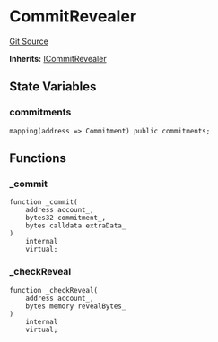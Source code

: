 # CommitRevealer
[Git Source](https://github.com/ContractLabs/foundry-bountykinds-contract/blob/67e6855d3beabdf242cc0b51d9e53b087a5235b9/src/oz-custom/internal/CommitRevealer.sol)

**Inherits:**
[ICommitRevealer](/src/oz-custom/internal/interfaces/ICommitRevealer.sol/interface.ICommitRevealer.md)


## State Variables
### commitments

```solidity
mapping(address => Commitment) public commitments;
```


## Functions
### _commit


```solidity
function _commit(
    address account_,
    bytes32 commitment_,
    bytes calldata extraData_
)
    internal
    virtual;
```

### _checkReveal


```solidity
function _checkReveal(
    address account_,
    bytes memory revealBytes_
)
    internal
    virtual;
```

